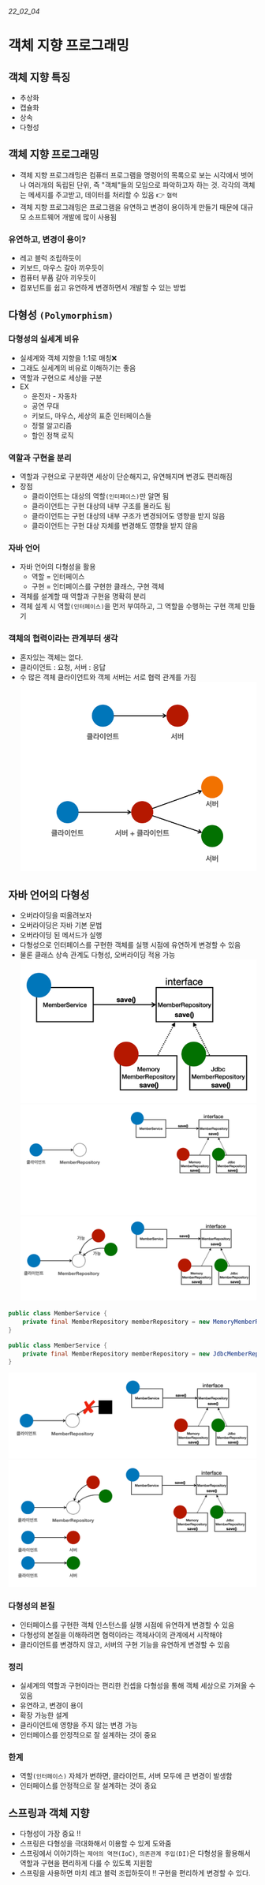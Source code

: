 _22_02_04_
# 객체 지향 프로그래밍

## 객체 지향 특징 
- 추상화
- 캡슐화
- 상속
- 다형성

## 객체 지향 프로그래밍
- 객체 지향 프로그래밍은 컴퓨터 프로그램을 명령어의 목록으로 보는 시각에서 벗어나 여러개의 독립된 단위, 즉 "객체"들의 모임으로
파악하고자 하는 것. 각각의 객체는 메세지를 주고받고, 데이터를 처리할 수 있음 👉 `협력`
- 객체 지향 프로그래밍은 프로그램을 유연하고 변경이 용이하게 만들기 때문에 대규모 소프트웨어 개발에 많이 사용됨

### 유연하고, 변경이 용이?
- 레고 블럭 조립하듯이
- 키보드, 마우스 갈아 끼우듯이
- 컴퓨터 부품 갈아 끼우듯이
- 컴포넌트를 쉽고 유연하게 변경하면서 개발할 수 있는 방법


## 다형성 `(Polymorphism)`
### 다형성의 실세계 비유
- 실세계와 객체 지향을 1:1로 매칭❌
- 그래도 실세계의 비유로 이해하기는 좋음
- 역할과 구현으로 세상을 구분
- EX
  - 운전자 - 자동차
  - 공연 무대
  - 키보드, 마우스, 세상의 표준 인터페이스들
  - 정렬 알고리즘
  - 할인 정책 로직

### 역할과 구현을 분리
- 역할과 구현으로 구분하면 세상이 단순해지고, 유연해지며 변경도 편리해짐
- 장점
  - 클라이언트는 대상의 역할`(인터페이스)`만 알면 됨
  - 클라이언트는 구현 대상의 내부 구조를 몰라도 됨
  - 클라이언트는 구현 대상의 내부 구조가 변경되어도 영향을 받지 않음
  - 클라이언트는 구현 대상 자체를 변경해도 영향을 받지 않음

### 자바 언어
- 자바 언어의 다형성을 활용
  - 역할 = 인터페이스
  - 구현 = 인터페이스를 구현한 클래스, 구현 객체
- 객체를 설계할 때 역할과 구현을 명확히 분리
- 객체 설계 시 역할`(인터페이스)`을 먼저 부여하고, 그 역할을 수행하는 구현 객체 만들기

### 객체의 협력이라는 관계부터 생각
- 혼자있는 객체는 없다.
- 클라이언트 : 요청, 서버 : 응답
- 수 많은 객체 클라이언트와 객체 서버는 서로 협력 관계를 가짐
![img_24.png](img_24.png)

## 자바 언어의 다형성
- 오버라이딩을 떠올려보자
- 오버라이딩은 자바 기본 문법
- 오버라이딩 된 메서드가 실행
- 다형성으로 인터페이스를 구현한 객체를 실행 시점에 유연하게 변경할 수 있음
- 물론 클래스 상속 관계도 다형성, 오버라이딩 적용 가능
![img_25.png](img_25.png)
![img_26.png](img_26.png)
![img_27.png](img_27.png)

```java
public class MemberService {
    private final MemberRepository memberRepository = new MemoryMemberRepository();
}
```

```java
public class MemberService {
    private final MemberRepository memberRepository = new JdbcMemberRepository();
}
```

![img_28.png](img_28.png)
![img_29.png](img_29.png)

### 다형성의 본질
- 인터페이스를 구현한 객체 인스턴스를 실행 시점에 유연하게 변경할 수 있음
- 다형성의 본질을 이해하려면 협력이라는 객체사이의 관계에서 시작해야
- 클라이언트를 변경하지 않고, 서버의 구현 기능을 유연하게 변경할 수 있음


### 정리
- 실세계의 역할과 구현이라는 편리한 컨셉을 다형성을 통해 객체 세상으로 가져올 수 있음
- 유연하고, 변경이 용이
- 확장 가능한 설계
- 클라이언트에 영향을 주지 않는 변경 가능
- 인터페이스를 안정적으로 잘 설계하는 것이 중요

### 한계
- 역할`(인터페이스)` 자체가 변하면, 클라이언트, 서버 모두에 큰 변경이 발생함
- 인터페이스를 안정적으로 잘 설계하는 것이 중요

## 스프링과 객체 지향
- 다형성이 가장 중요 ‼️
- 스프링은 다형성을 극대화해서 이용할 수 있게 도와줌
- 스프링에서 이야기하는 `제어의 역젼(IoC)`, `의존관계 주입(DI)`은 다형성을 활용해서 역할과 구현을 편리하게 다룰 수 있도록 지원함
- 스프링을 사용하면 마치 레고 블럭 조립하듯이 ‼️ 구현을 편리하게 변경할 수 있다.
